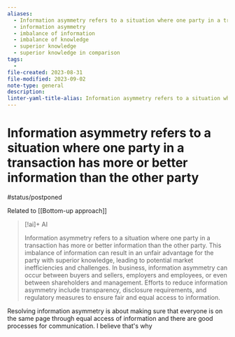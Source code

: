 ```yaml
---
aliases:
  - Information asymmetry refers to a situation where one party in a transaction has more or better information than the other party
  - information asymmetry
  - imbalance of information
  - imbalance of knowledge
  - superior knowledge
  - superior knowledge in comparison
tags:
  - 
file-created: 2023-08-31
file-modified: 2023-09-02
note-type: general
description: 
linter-yaml-title-alias: Information asymmetry refers to a situation where one party in a transaction has more or better information than the other party
---
```


# Information asymmetry refers to a situation where one party in a transaction has more or better information than the other party

#status/postponed

Related to [[Bottom-up approach]]

> [!ai]+ AI
>
> Information asymmetry refers to a situation where one party in a transaction has more or better information than the other party. This imbalance of information can result in an unfair advantage for the party with superior knowledge, leading to potential market inefficiencies and challenges. In business, information asymmetry can occur between buyers and sellers, employers and employees, or even between shareholders and management. Efforts to reduce information asymmetry include transparency, disclosure requirements, and regulatory measures to ensure fair and equal access to information.

Resolving information asymmetry is about making sure that everyone is on the same page through equal access of information and there are good processes for communication. I believe that's why
